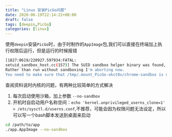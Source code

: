 ```yaml
---
title: "Linux 安装PicGo问题"
date: 2020-06-19T22:14:22+08:00
draft: false
tags: [deepin,PicGo]
categories: [linux]
---
```


使用`deepin`安装`PicGo`时，由于时制作的`AppImage`包,我们可以直接在终端加上执行权限后运行，但是运行的时候报错

```bash
[1827:0619/220927.597934:FATAL:
setuid_sandbox_host.cc(157)] The SUID sandbox helper binary was found, but is not configured correctly. 
Rather than run without sandboxing I'm aborting now. 
You need to make sure that /tmp/.mount_PicGo-okct0x/chrome-sandbox is owned by root and has mode 4755.
```
查阅资料说时内核的问题，有两种比较简单的方式解决
1. 每次启动使用沙箱，加上参数 `--no-sandbox`
2. 开机时自启动用户名称空间：`echo 'kernel.unprivileged_userns_clone=1' > /etc/sysctl.d/userns.conf`,不推荐，可能会因为权限问题无法设定，所以可以写一个bash脚本发送到桌面来启动

```bash
cd /path/to/app
./app.AppImage --no-sandbox
```